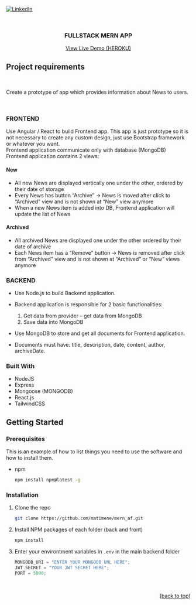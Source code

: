<div id="top"></div>

<!-- PROJECT SHIELDS -->

[![LinkedIn][linkedin-shield]][linkedin-url]

<br />

<h3 align="center">FULLSTACK MERN APP</h3>

  <p align="center">
    <a href="https://mern-af.herokuapp.com/">View Live Demo (HEROKU)</a>
  </p>
</div>

## Project requirements

<br />

Create a prototype of app which provides information about News to users.

<br />

### FRONTEND

Use Angular / React to build Frontend app. This app is just prototype so it is not necessary to create any custom design, just use Bootstrap framework or whatever you want.
<br />
Frontend application communicate only with database (MongoDB)
<br />
Frontend application contains 2 views:
<br />

#### New

- All new News are displayed vertically one under the other, ordered by their date of storage
- Every News has button “Archive” -> News is moved after click to “Archived” view and is not shown at “New” view anymore
- When a new News item is added into DB, Frontend application will update the list of News

#### Archived

- All archived News are displayed one under the other ordered by their date of archive
- Each News item has a “Remove” button → News is removed after click from “Archived” view and is not shown at “Archived” or “New” views anymore

### BACKEND

- Use Node.js to build Backend application.
- Backend application is responsible for 2 basic functionalities:

  1. Get data from provider – get data from MongoDB
  2. Save data into MongoDB

- Use MongoDB to store and get all documents for Frontend application.
- Documents must have: title, description, date, content, author, archiveDate.

### Built With

- NodeJS
- Express
- Mongoose (MONGODB)
- React.js
- TailwindCSS

<!-- GETTING STARTED -->

## Getting Started

### Prerequisites

This is an example of how to list things you need to use the software and how to install them.

- npm
  ```sh
  npm install npm@latest -g
  ```

### Installation

1. Clone the repo
   ```sh
   git clone https://github.com/matimene/mern_af.git
   ```
2. Install NPM packages of each folder (back and front)
   ```sh
   npm install
   ```
3. Enter your environtment variables in `.env` in the main backend folder
   ```js
   MONGODB_URI = "ENTER YOUR MONGODB URL HERE";
   JWT_SECRET = "YOUR JWT SECRET HERE";
   PORT = 5000;
   ```

<br />

<p align="right">(<a href="#top">back to top</a>)</p>

<!-- MARKDOWN LINKS & IMAGES -->
<!-- https://www.markdownguide.org/basic-syntax/#reference-style-links -->

[web-shield]: https://img.shields.io/github/contributors/github_username/repo_name.svg?style=for-the-badge
[web-url]: https://www.matias.dev
[linkedin-shield]: https://img.shields.io/badge/-LinkedIn-black.svg?style=for-the-badge&logo=linkedin&colorB=555
[linkedin-url]: https://www.linkedin.com/in/meneghettimatias/
[product-screenshot]: images/screenshot.png
[matiasm-logo]: https://i.ibb.co/rxQrWxL/matiasm.png
